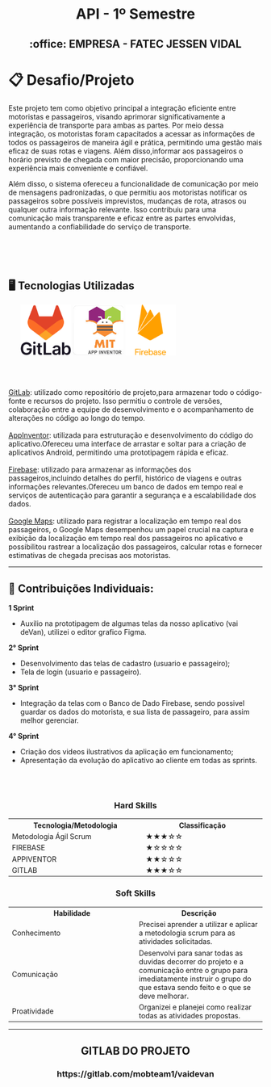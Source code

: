 <h1 align="center"> API -  1º Semestre</h1>
<h2 align="center">:office: EMPRESA - FATEC JESSEN VIDAL</h2>


# :clipboard: Desafio/Projeto
Este projeto tem como objetivo principal a integração eficiente entre motoristas e passageiros, visando aprimorar significativamente a experiência de transporte para ambas as partes. Por meio dessa integração, os motoristas foram capacitados a acessar as informações de todos os passageiros de maneira ágil e prática, permitindo uma gestão mais eficaz de suas rotas e viagens. Além disso,informar aos passageiros o horário previsto de chegada com maior precisão, proporcionando uma experiência mais conveniente e confiável.

Além disso, o sistema ofereceu a funcionalidade de comunicação por meio de mensagens padronizadas, o que permitiu aos motoristas notificar os passageiros sobre possíveis imprevistos, mudanças de rota, atrasos ou qualquer outra informação relevante. Isso contribuiu para uma comunicação mais transparente e eficaz entre as partes envolvidas, aumentando a confiabilidade do serviço de transporte.
<br></br>

<br></br>
## :desktop_computer: Tecnologias Utilizadas
<ul>
 <img src="https://raw.githubusercontent.com/devicons/devicon/master/icons/gitlab/gitlab-original-wordmark.svg" width="100" height="100" />
<img src="https://github.com/CarlosSouza87/Portfolio-Fatec/blob/main/img/Mit_app_inventor.jpg" width="100" height="100" alt="MIT App Inventor Logo" />
<img src="https://raw.githubusercontent.com/devicons/devicon/1119b9f84c0290e0f0b38982099a2bd027a48bf1/icons/firebase/firebase-plain-wordmark.svg" width="100" height="100" />
</ul>
 <br></br>


<a href="https://gitlab.com">GitLab</a>: utilizado como repositório de projeto,para armazenar todo o código-fonte e recursos do projeto. Isso permitiu o controle de versões, colaboração entre a equipe de desenvolvimento e o acompanhamento de alterações no código ao longo do tempo.
 <br></br>
 <a href="https://appinventor.mit.edu">AppInventor</a>: utilizada para estruturação e desenvolvimento do código do aplicativo.Ofereceu uma interface de arrastar e soltar para a criação de aplicativos Android, permitindo uma prototipagem rápida e eficaz.
 <br></br>
 <a href="https://firebase.google.com">Firebase</a>: utilizado para armazenar as informações dos passageiros,incluindo detalhes do perfil, histórico de viagens e outras informações relevantes.Ofereceu um banco de dados em tempo real e serviços de autenticação para garantir a segurança e a escalabilidade dos dados.
<br></br>
<a href="https://www.google.com/maps">Google Maps</a>: utilizado para registrar a localização em tempo real dos passageiros, o Google Maps desempenhou um papel crucial na captura e exibição da localização em tempo real dos passageiros no aplicativo e possibilitou rastrear a localização dos passageiros, calcular rotas e fornecer estimativas de chegada precisas aos motoristas.


-------------------------------------------------------------------------------------------------------------------------------------------------------------

 ## :dart: Contribuições Individuais: 


**1 Sprint**
- Auxilio na prototipagem de algumas telas da nosso aplicativo (vai deVan), utilizei o editor grafico Figma.

**2° Sprint**
- Desenvolvimento das telas de cadastro (usuario e passageiro);
- Tela de login (usuario e passageiro).

**3° Sprint**
- Integração da telas com o Banco de Dado Firebase, sendo possivel guardar os dados do motorista, e sua lista de passageiro, para assim melhor gerenciar.

**4° Sprint**
- Criação dos videos ilustrativos da aplicação em funcionamento;
- Apresentação da evolução do aplicativo ao cliente em todas as sprints. 

<br></br>

<h3 align="center"> Hard Skills </h3>
  <table align="center">
    <tr>
      <th width="300px">Tecnologia/Metodologia</th>
      <th width="300px">Classificação</th>
    </tr>
    <tr>
      <td>Metodologia Ágil Scrum</td>
      <td>★★★☆☆</td>
    </tr>
    <tr>
      <td>FIREBASE</td>
      <td>★☆☆☆☆</td>
    </tr>	
    <tr>
      <td>APPIVENTOR</td>
      <td>★★☆☆☆</td>
    </tr>
    <tr>
      <td>GITLAB</td>
      <td>★★★☆☆</td>
    </tr>
  </table>

 <h3 align="center">Soft Skills</h3>
  <table align="center">
    <tr>
      <th width="300px">Habilidade</th>
      <th width="300px">Descrição</th>
    </tr>
    <tr>
    <tr>
      <td>Conhecimento</td>
      <td>Precisei aprender a utilizar e aplicar a metodologia scrum para as atividades solicitadas.</td>
    </tr>
    <tr>
      <td>Comunicação</td>
      <td>Desenvolvi para sanar todas as duvidas decorrer do projeto e a comunicação entre o grupo para imediatamente instruir o grupo do que estava sendo feito e o que se deve melhorar.</td>
    </tr>
    <tr>
      <td>Proatividade</td>
      <td> Organizei e planejei como realizar todas as atividades propostas.</td>
    </tr>
  </table>
   
----------------------------------------------------------------------------------------------------------------------------------------------------------------------------------

<h2 align="center"> GITLAB DO PROJETO</h2>
 <h3 align="center">https://gitlab.com/mobteam1/vaidevan</h3>
